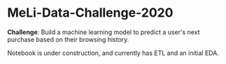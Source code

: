 # MeLi-Data-Challenge-2020

**Challenge**: Build a machine learning model to predict a user's next purchase based on their browsing history.

Notebook is under construction, and currently has ETL and an initial EDA.
